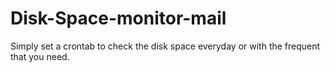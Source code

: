 # Disk-Space-monitor-mail
Simply set a crontab to check the disk space everyday or with the frequent that you need.
